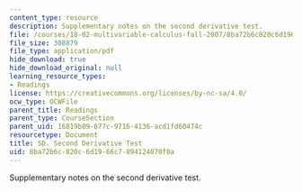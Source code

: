 ```yaml
---
content_type: resource
description: Supplementary notes on the second derivative test.
file: /courses/18-02-multivariable-calculus-fall-2007/8ba72b6c820c6d1966c7894124070f0a_2nd_derivative.pdf
file_size: 308879
file_type: application/pdf
hide_download: true
hide_download_original: null
learning_resource_types:
- Readings
license: https://creativecommons.org/licenses/by-nc-sa/4.0/
ocw_type: OCWFile
parent_title: Readings
parent_type: CourseSection
parent_uid: 16819b09-677c-9716-4136-acd1fd60474c
resourcetype: Document
title: SD. Second Derivative Test
uid: 8ba72b6c-820c-6d19-66c7-894124070f0a
---
```

Supplementary notes on the second derivative test.